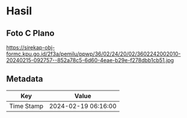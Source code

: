 # Hasil

## Foto C Plano

https://sirekap-obj-formc.kpu.go.id/2f3a/pemilu/ppwp/36/02/24/20/02/3602242002010-20240215-092757--852a78c5-6d60-4eae-b29e-f278dbb1cb51.jpg


## Metadata

| Key        | Value               |
| ---------- | ------------------- |
| Time Stamp | 2024-02-19 06:16:00 |



